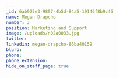 ```yaml
---
_id: 6ab925e3-9897-4b5d-84a5-19146f8b9c46
name: Megan Drapcho
number: 3
position: Marketing and Support
image: /uploads/n02a0033.jpg
twitter:
linkedin: megan-drapcho-86ba40159
blurb:
phone:
phone_extension:
hide_on_staff_page: true
---
```

